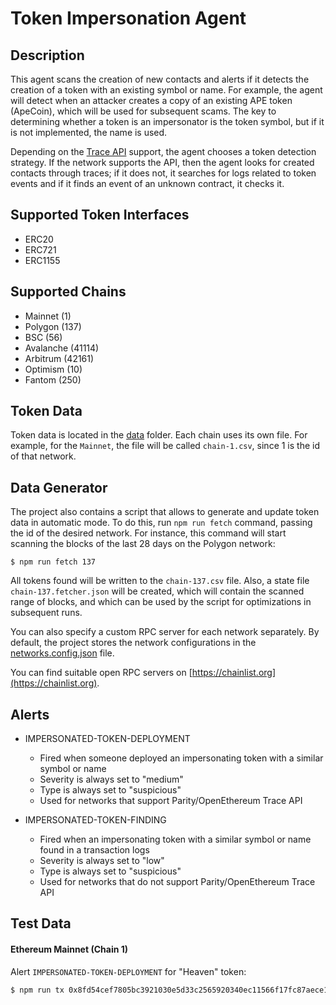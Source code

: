 # Token Impersonation Agent

## Description

This agent scans the creation of new contacts and alerts if it detects the creation of a token with an existing symbol or name.
For example, the agent will detect when an attacker creates a copy of an existing APE token (ApeCoin), 
which will be used for subsequent scams.
The key to determining whether a token is an impersonator is the token symbol, 
but if it is not implemented, the name is used.

Depending on the [Trace API](https://openethereum.github.io/JSONRPC-trace-module) support, 
the agent chooses a token detection strategy. 
If the network supports the API, then the agent looks for created contacts through traces;
if it does not, it searches for logs related to token events and if it finds an event of an unknown contract, it checks it.

## Supported Token Interfaces

- ERC20
- ERC721
- ERC1155

## Supported Chains

- Mainnet (1)
- Polygon (137)
- BSC (56)
- Avalanche (41114)
- Arbitrum (42161)
- Optimism (10)
- Fantom (250)

## Token Data

Token data is located in the [data](./data) folder.
Each chain uses its own file. 
For example, for the `Mainnet`, the file will be called `chain-1.csv`, since 1 is the id of that network.

## Data Generator

The project also contains a script that allows to generate and update token data in automatic mode. 
To do this, run `npm run fetch` command, passing the id of the desired network.
For instance, this command will start scanning the blocks of the last 28 days on the Polygon network:

```shell script
$ npm run fetch 137
```
 
All tokens found will be written to the `chain-137.csv` file. Also, a state file `chain-137.fetcher.json` will be created, 
which will contain the scanned range of blocks, and which can be used by the script for optimizations in subsequent runs.

You can also specify a custom RPC server for each network separately. 
By default, the project stores the network configurations in the [networks.config.json](./networks.config.json) file.

You can find suitable open RPC servers on [https://chainlist.org](https://chainlist.org).

## Alerts

- IMPERSONATED-TOKEN-DEPLOYMENT
  - Fired when someone deployed an impersonating token with a similar symbol or name
  - Severity is always set to "medium"
  - Type is always set to "suspicious"
  - Used for networks that support Parity/OpenEthereum Trace API

- IMPERSONATED-TOKEN-FINDING
  - Fired when an impersonating token with a similar symbol or name found in a transaction logs
  - Severity is always set to "low"
  - Type is always set to "suspicious"
  - Used for networks that do not support Parity/OpenEthereum Trace API

## Test Data

#### Ethereum Mainnet (Chain 1)

Alert `IMPERSONATED-TOKEN-DEPLOYMENT` for "Heaven" token:

```bash
$ npm run tx 0x8fd54cef7805bc3921030e5d33c2565920340ec11566f17fc87aece108cea6cf
```
